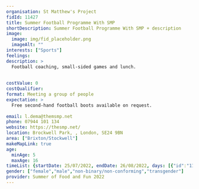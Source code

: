 ```yaml
---
organisation: St Matthew's Project
fidId: 11427
title: Summer Football Programme With SMP
shortDescription: Summer Football Programme With SMP + description
image:
  image: img/fid_placeholder.png
  imageAlt: ""
interests: ["Sports"]
feelings:
description: >
  Football coaching, small-sided games and lunch.
  
  
costValue: 0
costQualifier: 
format: Meeting a group of people
expectation: >
  Free second-hand football boots available on request.
  
email: l.dema@themsmp.net
phone: 07944 101 134
website: https://thesmp.net/
location: Brockwell Park, , London, SE24 9BN
area: ["Brixton/Stockwell"]
makeMapLink: true
age:
  minAge: 5
  maxAge: 16
timeList: {startDate: 25/07/2022, endDate: 26/08/2022, days: [{"id":"11427","fis_provider_name":"Summer Football Programme With SMP","day":"Monday","start_time":"11:00 AM","end_time":"1:30 PM"},{"id":"11427","fis_provider_name":"Summer Football Programme With SMP","day":"Tuesday","start_time":"11:00 AM","end_time":"1:30 PM"},{"id":"11427","fis_provider_name":"Summer Football Programme With SMP","day":"Wednesday","start_time":"11:00 AM","end_time":"1:30 PM"},{"id":"11427","fis_provider_name":"Summer Football Programme With SMP","day":"Thursday","start_time":"11:00 AM","end_time":"1:30 PM"},{"id":"11427","fis_provider_name":"Summer Football Programme With SMP","day":"Friday","start_time":"11:00 AM","end_time":"1:30 PM"}] }
gender: ["female","male","non-binary/non-conforming","transgender"]
provider: Summer of Food and Fun 2022
---
```


